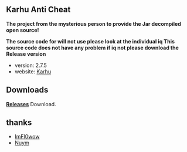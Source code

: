 ## Karhu Anti Cheat ##
**The project from the mysterious person to provide the Jar decompiled open source!**

**The source code for will not use please look at the individual iq This source code does not have any problem if iq not please download the Release version**

* version: 2.7.5
* website: [Karhu](https://karhu.ac)
## Downloads
**[Releases](https://github.com/Araykal/Open-Karhu/releases)** Download.
## thanks
* [ImFl0wow](https://github.com/ImFl0wow)
* [Nuym](https://github.com/nuym)
